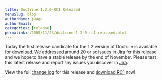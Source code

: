 ```yaml
---
title: Doctrine 1.2.0-RC1 Released
menuSlug: blog
authorName: jwage 
authorEmail: 
categories: [release]
permalink: /2009/11/23/doctrine-1-2-0-rc1-released.html
---
```

Today the first release candidate for the 1.2 version of Doctrine is
available for [download](http://www.doctrine-project.org/download#1_2).
We addressed around 20 or so issues in
[Jira](http://www.doctrine-project.org/jira) for this release and we
hope to have a stable release by the end of November. Please test this
latest release and report any issues you discover in
[Jira](http://www.doctrine-project.org/jira).

View the full [change
log](http://www.doctrine-project.org/change_log/1_2_0_RC1) for this
release and [download RC1](http://www.doctrine-project.org/download#1_2)
now!
